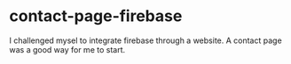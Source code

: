 # contact-page-firebase
I challenged mysel to integrate firebase through a website. A contact page was a good way for me to start.
